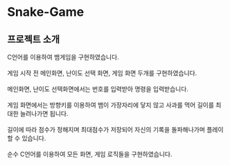 # Snake-Game

## 프로젝트 소개
C언어를 이용하여 뱀게임을 구현하였습니다. 
<br/><br/>
게임 시작 전 메인화면, 난이도 선택 화면, 게임 화면 두개를 구현하였습니다. 
<br/><br/>
메인화면, 난이도 선택화면에서는 번호를 입력받아 명령을 입력받습니다.
<br/><br/>
게임 화면에서는 방향키를 이용하여 뱀이 가장자리에 닿지 않고 사과를 먹어 길이를 최대한 늘려나가면 됩니다. 
<br/><br/>
길이에 따라 점수가 정해지며 최대점수가 저장되어 자신의 기록을 돌파해나가며 플레이할 수 있습니다.
<br/><br/>
순수 C언어를 이용하여 모든 화면, 게임 로직들을 구현하였습니다.
